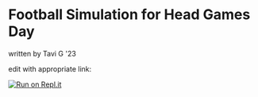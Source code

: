 # Football Simulation for Head Games Day

written by Tavi G '23 

edit with appropriate link:

[![Run on Repl.it](https://repl.it/badge/github/athenian-ct-projects/Head-Games-Day-TG)](https://repl.it/github/athenian-ct-projects/Head-Games-Day-TG)


